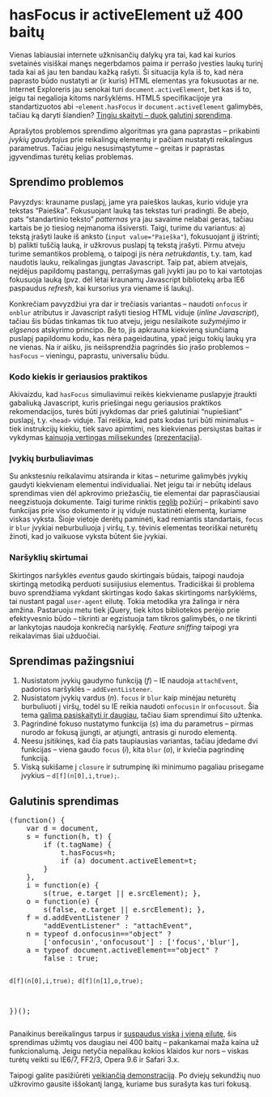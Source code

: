 # hasFocus ir activeElement už 400 baitų

<p>Vienas labiausiai internete užknisančių dalykų yra tai, kad kai kurios svetainės visiškai manęs negerbdamos paima ir perrašo įvesties laukų turinį tada kai aš jau ten bandau kažką rašyti. Ši situacija kyla iš to, kad nėra paprasto būdo nustatyti ar (ir kuris) HTML elementas yra fokusuotas ar ne. Internet Exploreris jau senokai turi <code>document.activeElement</code>, bet kas iš to, jeigu tai negalioja kitoms naršyklėms. HTML5 specifikacijoje yra standartizuotos abi -<code>element.hasFocus</code> ir <code>document.activeElement</code> galimybės, tačiau ką daryti šiandien? <a href="https://www.dominykas.lt/2009/03/hasfocus-ir-activeelement-uz-400-baitu.html#galutinis-sprendimas-20090307">Tingiu skaityti – duok galutinį sprendimą</a>.</p>
<p>Aprašytos problemos sprendimo algoritmas yra gana paprastas – prikabinti <dfn title="event handler">įvykių gaudytojus</dfn> prie reikalingų elementų ir pačiam nustatyti reikalingus parametrus. Tačiau jeigu nesusimąstytume – greitas ir paprastas įgyvendimas turėtų kelias problemas.</p>
<p><span id="more-83"></span></p>
<h2>Sprendimo problemos</h2>
<p>Pavyzdys: krauname puslapį, jame yra paieškos laukas, kurio viduje yra tekstas “Paieška”. Fokusuojant lauką tas tekstas turi pradingti. Be abejo, pats “standartinio teksto” <i>patternas</i> yra jau savaime nelabai geras, tačiau kartais be jo tiesiog neįmanoma išsiversti. Taigi, turime du variantus: a) tekstą įrašyti lauke iš anksto (<code>input value="Paieška"</code>), fokusuojant jį ištrinti; b) palikti tuščią lauką, ir užkrovus puslapį tą tekstą įrašyti. Pirmu atveju turime semantikos problemą, o taipogi jis nėra <dfn title="unobtrusive">netrukdantis</dfn>, t.y. tam, kad naudotis lauku, reikalingas įjungtas Javascript. Taip pat, abiem atvejais, neįdėjus papildomų pastangų, perrašymas gali įvykti jau po to kai vartotojas fokusuoja lauką (pvz. dėl lėtai kraunamų Javascript bibliotekų arba IE6 paspaudus <i>refresh</i>, kai kursorius yra viename iš laukų).</p>
<p>Konkrečiam pavyzdžiui yra dar ir trečiasis variantas – naudoti <code>onfocus</code> ir <code>onblur</code> atributus ir Javascript rašyti tiesiog HTML viduje (<i>inline Javascript</i>), tačiau šis būdas tinkamas tik tuo atveju, jeigu nesilaikote <dfn title="HTML - markup">sužymėjimo</dfn> ir <dfn title="Javascript - behaviour">elgsenos</dfn> atskyrimo principo. Be to, jis apkrauna kiekvieną siunčiamą puslapį papildomu kodu, kas nėra pageidautina, ypač jeigu tokių laukų yra ne vienas. Na ir aišku, jis neišsprendžia pagrindės šio įrašo problemos – <code>hasFocus</code> – vieningu, paprastu, universaliu būdu.</p>
<h3>Kodo kiekis ir geriausios praktikos</h3>
<p>Akivaizdu, kad <code>hasFocus</code> simuliavimui reikės kiekviename puslapyje įtraukti gabaliuką Javascript, kuris priešingai negu geriausios praktikos rekomendacijos, turės būti įvykdomas dar prieš galutiniai “nupiešiant” puslapį, t.y. <code>&lt;head&gt;</code> viduje. Tai reiškia, kad pats kodas turi būti minimalus – tiek instrukcijų kiekiu, tiek savo apimtimi, nes kiekvienas persiųstas baitas ir vykdymas <a href="http://glinden.blogspot.com/2006/11/marissa-mayer-at-web-20.html">kainuoja vertingas milisekundes</a> (<a href="http://home.blarg.net/~glinden/StanfordDataMining.2006-11-29.ppt">prezentacija</a>).</p>
<h3>Įvykių burbuliavimas</h3>
<p>Su ankstesniu reikalavimu atsiranda ir kitas – neturime galimybės įvykių gaudyti kiekvienam elementui individualiai. Net jeigu tai ir nebūtų idelaus sprendimas vien dėl apkrovimo priežasčių, tie elementai dar paprasčiausiai neegzistuoja dokumente. Taigi turime rinktis <a href="http://code.google.com/p/reglib/">reglib</a> požiūrį – prikabinti savo funkcijas prie viso dokumento ir jų viduje nustatinėti elementą, kuriame viskas vyksta. Šioje vietoje derėtų paminėti, kad remiantis standartais, <code>focus</code> ir <code>blur</code> įvykiai neburbuliuoja į viršų, t.y. tėvinis elementas teoriškai neturėtų žinoti, kad jo vaikuose vyksta būtent šie įvykiai.</p>
<h3>Naršyklių skirtumai</h3>
<p>Skirtingos naršyklės <i>eventus</i> gaudo skirtingais būdais, taipogi naudoja skirtingą metodiką perduoti susiijusius elementus. Tradiciškai ši problema buvo sprendžiama vykdant skirtingas kodo šakas skirtingoms naršyklėms, tai nustant pagal <code>user-agent</code> eilutę. Tokia metodika yra žalinga ir nėra amžina. Pastaruoju metu tiek jQuery, tiek kitos bibliotekos perėjo prie efektyvesnio būdo – tikrinti ar egzistuoja tam tikros galimybės, o ne tikrinti ar lankytojas naudoja konkrečią naršyklę. <i>Feature sniffing</i> taipogi yra reikalavimas šiai užduočiai.</p>
<h2>Sprendimas pažingsniui</h2>
<ol>
<li>Nusistatom įvykių gaudymo funkciją (<i>f</i>) – IE naudoja <code>attachEvent</code>, padorios naršyklės – <code>addEventListener</code>.
</li><li>Nusistatom įvykių vardus (<i>n</i>). <code>focus</code> ir <code>blur</code> kaip minėjau neturėtų burbuliuoti į viršų, todėl su IE reikia naudoti <code>onfocusin</code> ir <code>onfocusout</code>. Šia tema <a href="http://www.quirksmode.org/dom/events/blurfocus.html">galima pasiskaityti ir daugiau</a>, tačiau šiam sprendimui šito užtenka.</li>
<li>Pagrindinė fokuso nustatymo funkcija (<i>s</i>) ima du parametrus – pirmas nurodo ar fokusą įjungti, ar atjungti, antrasis gi nurodo elementą.</li>
<li>Neesu įsitikinęs, kad čia pats taupiausias variantas, tačiau įdedame dvi funkcijas – viena gaudo <code>focus</code> (<i>i</i>), kita <code>blur</code> (<i>o</i>), ir kviečia pagrindinę funkciją.</li>
<li>Viską sukišame į <code>closure</code> ir sutrumpinę iki minimumo pagaliau prisegame įvykius – <code>d[f](n[0],i,true);</code>.</li>
</ol>
<h2 id="galutinis-sprendimas-20090307">Galutinis sprendimas</h2>
<pre>(function() {
    var d = document,
	s = function(h, t) {
		if (t.tagName) {
			t.hasFocus=h;
			if (a) document.activeElement=t;
		}
	},
	i = function(e) {
		s(true, e.target || e.srcElement); },
	o = function(e) {
		s(false, e.target || e.srcElement); },
	f = d.addEventListener ?
		"addEventListener" : "attachEvent",
	n = typeof d.onfocusin=="object" ?
		['onfocusin','onfocusout'] : ['focus','blur'],
	a = typeof document.activeElement=="object" ?
		false : true;

	d[f](n[0],i,true); d[f](n[1],o,true);
})();
</pre>
<p>Panaikinus bereikalingus tarpus ir <a href="http://developer.yahoo.com/yui/compressor/">suspaudus viską į vieną eilutę</a>, šis sprendimas užimtų vos daugiau nei 400 baitų – pakankamai maža kaina už funkcionalumą. Jeigu netyčia nepalikau kokios klaidos kur nors – viskas turėtų veikti su IE6/7, FF2/3, Opera 9.6 ir Safari 3.x.</p>
<p>Taipogi galite pasižiūrėti <a href="http://code.dominykas.com/js/hasFocus.html">veikiančią demonstraciją</a>. Po dviejų sekundžių nuo užkrovimo gausite iššokantį langą, kuriame bus surašyta kas turi fokusą.</p>